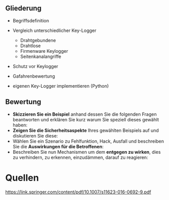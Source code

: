 ## Gliederung

* Begriffsdefinition
* Vergleich unterschiedlicher Key-Logger
  * Drahtgebundene 
  * Drahtlose 
  * Firmenware Keylogger
  * Seitenkanalangriffe 
  
* Schutz vor Keylogger 
* Gafahrenbewertung 
* eigenen Key-Logger implementieren (Python)



## Bewertung 

- **Skizzieren Sie ein Beispiel** anhand dessen Sie die folgenden Fragen beantworten und erklären Sie kurz warum Sie speziell dieses gewählt haben:
- **Zeigen Sie die Sicherheitsaspekte** Ihres gewählten Beispiels auf und diskutieren Sie diese:
- Wählen Sie ein Szenario zu Fehlfunktion, Hack, Ausfall und beschreiben Sie die **Auswirkungen für die Betroffenen**:
- Beschreiben Sie nun Mechanismen um dem **entgegen zu wirken**, dies zu verhindern, zu erkennen, einzudämmen, darauf zu reagieren:


# Quellen 

https://link.springer.com/content/pdf/10.1007/s11623-016-0692-9.pdf